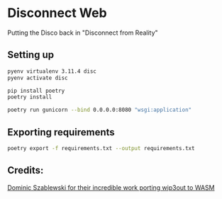 # Disconnect Web

Putting the Disco back in "Disconnect from Reality"

## Setting up

```bash
pyenv virtualenv 3.11.4 disc
pyenv activate disc

pip install poetry
poetry install

poetry run gunicorn --bind 0.0.0.0:8080 "wsgi:application"
```

## Exporting requirements

```bash
poetry export -f requirements.txt --output requirements.txt
```

## Credits:

[Dominic Szablewski for their incredible work porting wip3out to WASM](https://phoboslab.org/log/2023/08/rewriting-wipeout)
